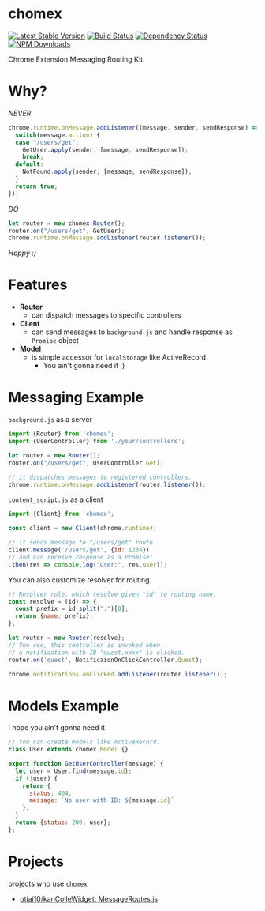 chomex
========

[![Latest Stable Version](https://img.shields.io/npm/v/chomex.svg)](https://www.npmjs.com/package/chomex)
[![Build Status](https://travis-ci.org/otiai10/chomex.svg?branch=master)](https://travis-ci.org/otiai10/chomex) [![Dependency Status](https://gemnasium.com/badges/github.com/otiai10/chomex.svg)](https://gemnasium.com/github.com/otiai10/chomex)
[![NPM Downloads](https://img.shields.io/npm/dt/chomex.svg)](https://www.npmjs.com/package/chomex)

Chrome Extension Messaging Routing Kit.

# Why?

_NEVER_

```javascript
chrome.runtime.onMessage.addListener((message, sender, sendResponse) => {
  switch(message.action) {
  case "/users/get":
    GetUser.apply(sender, [message, sendResponse]);
    break;
  default:
    NotFound.apply(sender, [message, sendResponse]);
  }
  return true;
});
```

_DO_

```javascript
let router = new chomex.Router();
router.on("/users/get", GetUser);
chrome.runtime.onMessage.addListener(router.listener());
```

_Happy :)_

# Features

- **Router**
  - can dispatch messages to specific controllers
- **Client**
  - can send messages to `background.js` and handle response as `Promise` object
- **Model**
  - is simple accessor for `localStorage` like ActiveRecord
    - You ain't gonna need it ;)

# Messaging Example

`background.js` as a server

```javascript
import {Router} from 'chomex';
import {UserController} from './your/controllers';

let router = new Router();
router.on("/users/get", UserController.Get);

// it dispatches messages to registered controllers.
chrome.runtime.onMessage.addListener(router.listener());
```

`content_script.js` as a client

```javascript
import {Client} from 'chomex';

const client = new Client(chrome.runtime);

// it sends message to "/users/get" route.
client.message('/users/get', {id: 1234})
// and can receive response as a Promise!
.then(res => console.log("User:", res.user));
```

You can also customize resolver for routing.

```javascript
// Resolver rule, which resolve given "id" to routing name.
const resolve = (id) => {
  const prefix = id.split(".")[0];
  return {name: prefix};
};

let router = new Router(resolve);
// You see, this controller is invoked when
// a notification with ID "quest.xxxx" is clicked.
router.on('quest', NotificaionOnClickController.Quest);

chrome.notifications.onClicked.addListener(router.listener());
```

# Models Example

I hope you ain't gonna need it

```javascript
// You can create models like ActiveRecord.
class User extends chomex.Model {}

export function GetUserController(message) {
  let user = User.find(message.id);
  if (!user) {
    return {
      status: 404,
      message: `No user with ID: ${message.id}`
    };
  }
  return {status: 200, user};
};
```

# Projects

projects who use `chomex`

- [otiai10/kanColleWidget: MessageRoutes.js](https://github.com/otiai10/kanColleWidget/blob/develop/src/js/Components/Routes/MessageRoutes.js)
